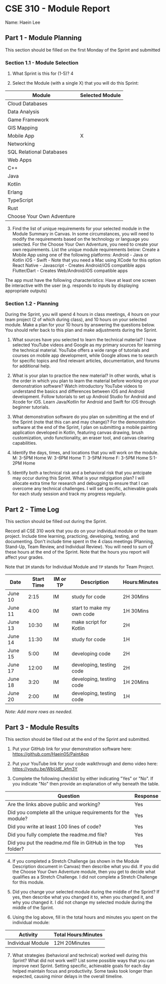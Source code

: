 # CSE 310 - Module Report

Name: Haein Lee

## Part 1 - Module Planning

This section should be filled on the first Monday of the Sprint and submitted

### Section 1.1 - Module Selection

1. What Sprint is this for (1-5)? 4

2. Select the Module (with a single X) that you will do this Sprint:

| Module                    | Selected Module |
| ------------------------- | --------------- |
| Cloud Databases           |                 |
| Data Analysis             |                 |
| Game Framework            |                 |
| GIS Mapping               |                 |
| Mobile App                | X               |
| Networking                |                 |
| SQL Relational Databases  |                 |
| Web Apps                  |                 |
| C++                       |                 |
| Java                      |                 |
| Kotlin                    |                 |
| Erlang                    |                 |
| TypeScript                |                 |
| Rust                      |                 |
| Choose Your Own Adventure |                 |

3. Find the list of unique requirements for your selected module in the Module Summary in Canvas. In some circumstances, you will need to modify the requirements based on the technology or language you selected. For the Choose Your Own Adventure, you need to create your own requirements. List the unique module requirements below:
   Create a Mobile App using one of the following platforms:
   Android - Java or Kotlin
   iOS - Swift - Note that you need a Mac using XCode for this option
   React Native - Javascript - Creates Android/iOS compatible apps
   Flutter/Dart - Creates Web/Android/iOS compatible apps

The app must have the following characteristics:
Have at least one screen
Be interactive with the user (e.g. responds to inputs by displaying appropriate outputs)

### Section 1.2 - Planning

During the Sprint, you will spend 4 hours in class meetings, 4 hours on your team project (2 of which during class), and 10 hours on your selected module. Make a plan for your 10 hours by answering the questions below. You should refer back to this plan and make adjustments during the Sprint.

1. What sources have you selected to learn the technical material? I have selected YouTube videos and Google as my primary sources for learning the technical material. YouTube offers a wide range of tutorials and courses on mobile app development, while Google allows me to search for specific topics and find relevant articles, documentation, and forums for additional help.

2. What is your plan to practice the new material? In other words, what is the order in which you plan to learn the material before working on your demonstration software? Watch introductory YouTube videos to understand the basics and differences between iOS and Android development. Follow tutorials to set up Android Studio for Android and Xcode for iOS. Learn Java/Kotlin for Android and Swift for iOS through beginner tutorials.

3. What demonstration software do you plan on submitting at the end of the Sprint (note that this can and may change)?
   For the demonstration software at the end of the Sprint, I plan on submitting a mobile painting application developed in Kotlin, featuring canvas drawing, brush customization, undo functionality, an eraser tool, and canvas clearing capabilities.

4. Identify the days, times, and locations that you will work on the module.
   M: 3-5PM Home W: 3-6PM Home T: 3-5PM Home F: 3-5PM Home S:1-2PM Home

5. Identify both a technical risk and a behavioral risk that you antcipate may occur during this Sprint. What is your mitgigation plan? I will allocate extra time for research and debugging to ensure that I can overcome any technical challenges. I will set specific, achievable goals for each study session and track my progress regularly.

## Part 2 - Time Log

This section should be filled out during the Sprint.

Record all CSE 310 work that you do on your individual module or the team project. Include time learning, practicing, developing, testing, and documenting. Don't include time spent in the 4 class meetings (Planning, Stand-Up, Team Review, and Individual Review). You will need to sum of these hours at the end of the Sprint. Note that the hours you report will affect your grades.

Note that `IM` stands for Individual Module and `TP` stands for Team Project.

| Date    | Start Time | IM or TP | Description               | Hours:Minutes |
| ------- | ---------- | -------- | ------------------------- | ------------- |
| June 10 | 2:15       | IM       | study for code            | 2H 30Mins     |
| June 11 | 4:00       | IM       | start to make my own code | 1H 30Mins     |
| June 13 | 10:30      | IM       | make script for Kotlin    | 2H            |
| June 14 | 11:30      | IM       | study for code            | 1H            |
| June 15 | 5:00       | IM       | developing code           | 2H            |
| June 17 | 12:00      | IM       | developing, testing code  | 2H            |
| June 18 | 3:20       | IM       | developing, testing code  | 1H 20Mins     |
| June 20 | 2:00       | IM       | developing, testing code  | 1H            |

_Note: Add more rows as needed._

## Part 3 - Module Results

This section should be filled out at the end of the Sprint and submitted.

1. Put your GitHub link for your demonstration software here: https://github.com/Haein05/PaintApp

2. Put your YouTube link for your code walkthrough and demo video here: https://youtu.be/WbUdE_kfm3Y

3. Complete the following checklist by either indicating "Yes" or "No". If you indicate "No" then provide an explanation of why beneath the table.

| Question                                                     | Response |
| ------------------------------------------------------------ | -------- |
| Are the links above public and working?                      | Yes      |
| Did you complete all the unique requirements for the module? | Yes      |
| Did you write at least 100 lines of code?                    | Yes      |
| Did you fully complete the readme.md file?                   | Yes      |
| Did you put the readme.md file in GitHub in the top folder?  | Yes      |

4. If you completed a Stretch Challenge (as shown in the Module Description document in Canvas) then describe what you did. If you did the Choose Your Own Adventure module, then you get to decide what qualifies as a Stretch Challenge.
   I did not complete a Stretch Challenge for this module.

5. Did you change your selected module during the middle of the Sprint? If yes, then describe what you changed it to, when you changed it, and why you changed it.
   I did not change my selected module during the middle of the Sprint.

6. Using the log above, fill in the total hours and minutes you spent on the individual module:

| Activity          | Total Hours:Minutes |
| ----------------- | ------------------- |
| Individual Module | 12H 20Minutes       |

7. What strategies (behavioral and technical) worked well during this Sprint? What did not work well? List some possible ways that you can improve next Sprint.
   Setting specific, achievable goals for each day helped maintain focus and productivity. Some tasks took longer than expected, causing minor delays in the overall timeline.

